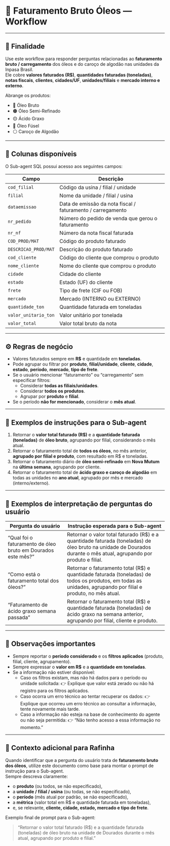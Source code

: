 # 📘 Faturamento Bruto Óleos — Workflow

---

## 🧭 Finalidade
Use este workflow para responder perguntas relacionadas ao **faturamento bruto / carregamento** dos óleos e do caroço de algodão nas unidades da Inpasa Brasil.  
Ele cobre **valores faturados (R$)**, **quantidades faturadas (toneladas)**, **notas fiscais**, **clientes**, **cidades/UF**, **unidades/filiais** e **mercado interno e externo**.

Abrange os produtos:
- 🔴 Óleo Bruto  
- 🟠 Óleo Semi-Refinado  
- 🟡 Ácido Graxo  
- 🔵 Óleo Fúsel  
- ⚪ Caroço de Algodão  

---

## 🧱 Colunas disponíveis
O Sub-agent SQL possui acesso aos seguintes campos:

| Campo | Descrição |
|--------|------------|
| `cod_filial` | Código da usina / filial / unidade |
| `filial` | Nome da unidade / filial / usina |
| `dataemissao` | Data de emissão da nota fiscal / faturamento / carregamento |
| `nr_pedido` | Número do pedido de venda que gerou o faturamento |
| `nr_nf` | Número da nota fiscal faturada |
| `COD_PROD/MAT` | Código do produto faturado |
| `DESCRICAO_PROD/MAT` | Descrição do produto faturado |
| `cod_cliente` | Código do cliente que comprou o produto |
| `nome_cliente` | Nome do cliente que comprou o produto |
| `cidade` | Cidade do cliente |
| `estado` | Estado (UF) do cliente |
| `frete` | Tipo de frete (CIF ou FOB) |
| `mercado` | Mercado (INTERNO ou EXTERNO) |
| `quantidade_ton` | Quantidade faturada em toneladas |
| `valor_unitario_ton` | Valor unitário por tonelada |
| `valor_total` | Valor total bruto da nota |

---

## ⚙️ Regras de negócio
- Valores faturados sempre em **R$** e quantidade em **toneladas**.  
- Pode agrupar ou filtrar por **produto**, **filial/unidade**, **cliente**, **cidade**, **estado**, **período**, **mercado**, **tipo de frete**.  
- Se o usuário mencionar “faturamento” ou “carregamento” sem especificar filtros:
  - Considerar **todas as filiais/unidades**.  
  - Considerar **todos os produtos**.  
  - Agrupar por **produto** e **filial**.  
- Se o período **não for mencionado**, considerar o **mês atual**.  

---

## 🧩 Exemplos de instruções para o Sub-agent

1. Retornar o **valor total faturado (R$)** e a **quantidade faturada (toneladas)** de **óleo bruto**, agrupando por filial, considerando o mês atual.  
2. Retornar o faturamento total de **todos os óleos**, no mês anterior, **agrupado por filial e produto**, com resultado em R$ e toneladas.  
3. Retornar o faturamento diário de **óleo semi-refinado** em **Nova Mutum** na **última semana**, agrupando por cliente.  
4. Retornar o faturamento total de **ácido graxo e caroço de algodão** em todas as unidades no **ano atual**, agrupado por mês e mercado (interno/externo).

---

## 🧮 Exemplos de interpretação de perguntas do usuário

| Pergunta do usuário | Instrução esperada para o Sub-agent |
|----------------------|-------------------------------------|
| “Qual foi o faturamento de óleo bruto em Dourados este mês?” | Retornar o valor total faturado (R$) e a quantidade faturada (toneladas) de óleo bruto na unidade de Dourados durante o mês atual, agrupando por produto e filial. |
| “Como está o faturamento total dos óleos?” | Retornar o faturamento total (R$) e quantidade faturada (toneladas) de todos os produtos, em todas as unidades, agrupando por filial e produto, no mês atual. |
| “Faturamento de ácido graxo semana passada” | Retornar o faturamento total (R$) e quantidade faturada (toneladas) de ácido graxo na semana anterior, agrupando por filial, cliente e produto. |

---

## 📌 Observações importantes
- Sempre reportar o **período considerado** e os **filtros aplicados** (produto, filial, cliente, agrupamento).  
- Sempre expressar o **valor em R$** e a **quantidade em toneladas**.  
- Se a informação não estiver disponível:
  - Caso os filtros existam, mas não há dados para o período ou unidade solicitada:
    👉 Explique que valor está zerado ou não há registro para os filtros aplicados.
  - Caso ocorra um erro técnico ao tentar recuperar os dados:
    👉 Explique que ocorreu um erro técnico ao consultar a informação, tente novamente mais tarde.
  - Caso a informação não esteja na base de conhecimento do agente ou não seja permitida:
    👉 “Não tenho acesso a essa informação no momento.” 

---

## 🧠 Contexto adicional para Rafinha
Quando identificar que a pergunta do usuário trata de **faturamento bruto dos óleos**, utilize este documento como base para montar o prompt de instrução para o Sub-agent.  
Sempre descreva claramente:
- o **produto** (ou todos, se não especificado),  
- a **unidade / filial / usina** (ou todas, se não especificado),  
- o **período** (mês atual por padrão, se não especificado),  
- a **métrica** (valor total em R$ e quantidade faturada em toneladas),  
- e, se relevante, **cliente, cidade, estado, mercado e tipo de frete**.  

Exemplo final de prompt para o Sub-agent:  
> “Retornar o valor total faturado (R$) e a quantidade faturada (toneladas) de óleo bruto na unidade de Dourados durante o mês atual, agrupando por produto e filial.”

